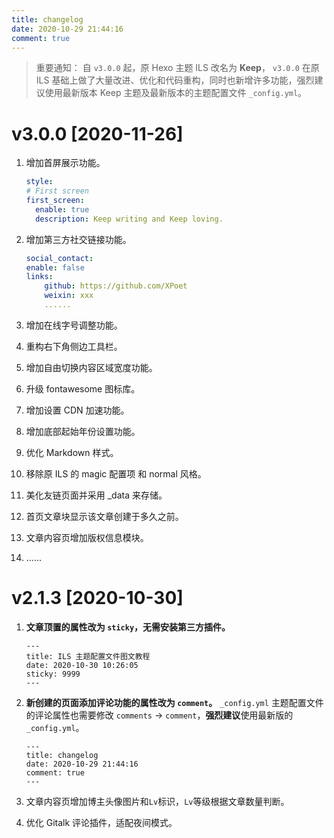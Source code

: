 ```yaml
---
title: changelog
date: 2020-10-29 21:44:16
comment: true
---
```


> 重要通知：
> 自 `v3.0.0` 起，原 Hexo 主题 ILS 改名为 **Keep**， `v3.0.0` 在原 ILS 基础上做了大量改进、优化和代码重构，同时也新增许多功能，强烈建议使用最新版本 Keep 主题及最新版本的主题配置文件 `_config.yml`。

# v3.0.0 [2020-11-26]

1. 增加首屏展示功能。

   ```yml
   style:
   # First screen
   first_screen:
     enable: true
     description: Keep writing and Keep loving.
   ```

1. 增加第三方社交链接功能。

   ```yml
   social_contact:
   enable: false
   links:
       github: https://github.com/XPoet
       weixin: xxx
       ......
   ```

1. 增加在线字号调整功能。

1. 重构右下角侧边工具栏。

1. 增加自由切换内容区域宽度功能。

1. 升级 fontawesome 图标库。

1. 增加设置 CDN 加速功能。

1. 增加底部起始年份设置功能。

1. 优化 Markdown 样式。

1. 移除原 ILS 的 magic 配置项 和 normal 风格。

1. 美化友链页面并采用 \_data 来存储。

1. 首页文章块显示该文章创建于多久之前。

1. 文章内容页增加版权信息模块。

1. ......

# v2.1.3 [2020-10-30]

1. **文章顶置的属性改为 `sticky`，无需安装第三方插件。**

   ```
   ---
   title: ILS 主题配置文件图文教程
   date: 2020-10-30 10:26:05
   sticky: 9999
   ---
   ```

2. **新创建的页面添加评论功能的属性改为 `comment`。**
   `_config.yml` 主题配置文件的评论属性也需要修改 `comments` -> `comment`，**强烈建议**使用最新版的 `_config.yml`。

   ```
   ---
   title: changelog
   date: 2020-10-29 21:44:16
   comment: true
   ---
   ```

3. 文章内容页增加博主头像图片和`Lv`标识，`Lv`等级根据文章数量判断。
4. 优化 Gitalk 评论插件，适配夜间模式。
